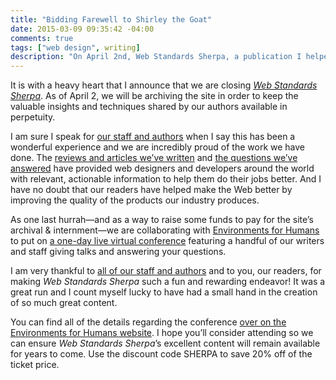 ```yaml
---
title: "Bidding Farewell to Shirley the Goat"
date: 2015-03-09 09:35:42 -04:00
comments: true
tags: ["web design", writing]
description: "On April 2nd, Web Standards Sherpa, a publication I helped found, will close its doors."
---
```


It is with a heavy heart that I announce that we are closing [*Web Standards Sherpa*](http://webstandardssherpa.com/). As of April 2, we will be archiving the site in order to keep the valuable insights and techniques shared by our authors available in perpetuity.

<!-- more -->

I am sure I speak for [our staff and authors](http://webstandardssherpa.com/about/#staff) when I say this has been a wonderful experience and we are incredibly proud of the work we have done. The [reviews and articles we’ve written](http://webstandardssherpa.com/reviews/) and [the questions we’ve answered](http://webstandardssherpa.com/ask-the-sherpas/) have provided web designers and developers around the world with relevant, actionable information to help them do their jobs better. And I have no doubt that our readers have helped make the Web better by improving the quality of the products our industry produces.

As one last hurrah—and as a way to raise some funds to pay for the site’s archival & internment—we are collaborating with [Environments for Humans](http://environmentsforhumans.com/) to put on [a one-day live virtual conference](http://environmentsforhumans.com/2015/web-sherpa-summit/) featuring a handful of our writers and staff giving talks and answering your questions.

I am very thankful to [all of our staff and authors](http://webstandardssherpa.com/about/#staff) and to you, our readers, for making *Web Standards Sherpa* such a fun and rewarding endeavor! It was a great run and I count myself lucky to have had a small hand in the creation of so much great content.

You can find all of the details regarding the conference [over on the Environments for Humans website](http://environmentsforhumans.com/2015/web-sherpa-summit/). I hope you’ll consider attending so we can ensure *Web Standards Sherpa*’s excellent content will remain available for years to come. Use the discount code SHERPA to save 20% off of the ticket price.
